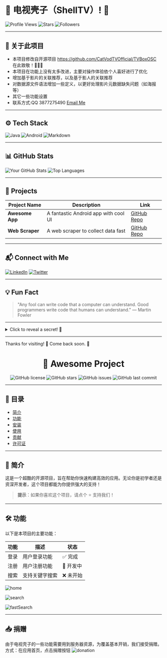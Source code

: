 # 🌟 电视壳子（ShellTV）! 🚀

![Profile Views](https://komarev.com/ghpvc/?username=your-username&color=blue) ![Stars](https://img.shields.io/github/stars/your-username?style=social) ![Followers](https://img.shields.io/github/followers/your-username?style=social)

---

## 📌 关于此项目

- 本项目修改自开源项目 https://github.com/CatVodTVOfficial/TVBoxOSC 在此致敬！🌹🌹🌹 
- 本项目在功能上没有太多改进，主要对操作体验依个人喜好进行了优化 
- 增加基于影片的关联推荐，以及基于影人的关联推荐
- 对数据源文件语法增加一些定义，以更好处理影片元数据缺失问题（如海报等）
- 其它一些功能设置
- 联系方式:QQ 3877275490 [Email Me](mailto:3877275490@qq.com)

---

## ⚙️ Tech Stack

![Java](https://img.shields.io/badge/Java-ED8B00?style=for-the-badge&logo=java&logoColor=white)
![Android](https://img.shields.io/badge/Android-3DDC84?style=for-the-badge&logo=android&logoColor=white)
![Markdown](https://img.shields.io/badge/Markdown-000000?style=for-the-badge&logo=markdown&logoColor=white)

---

## 📊 GitHub Stats

![Your GitHub Stats](https://github-readme-stats.vercel.app/api?username=your-username&show_icons=true&theme=radical)
![Top Languages](https://github-readme-stats.vercel.app/api/top-langs/?username=your-username&layout=compact&theme=radical)

---

## 🌟 Projects

| Project Name         | Description                             | Link                                                                 |
|----------------------|-----------------------------------------|----------------------------------------------------------------------|
| **Awesome App**      | A fantastic Android app with cool UI    | [GitHub Repo](https://github.com/your-username/awesome-app)            |
| **Web Scraper**      | A web scraper to collect data fast      | [GitHub Repo](https://github.com/your-username/web-scraper)            |

---

## 📬 Connect with Me

[![LinkedIn](https://img.shields.io/badge/LinkedIn-0A66C2?style=for-the-badge&logo=linkedin&logoColor=white)](https://linkedin.com/in/your-username)
[![Twitter](https://img.shields.io/badge/Twitter-1DA1F2?style=for-the-badge&logo=twitter&logoColor=white)](https://twitter.com/your-username)

---

## 💡 Fun Fact

> "Any fool can write code that a computer can understand. Good programmers write code that humans can understand." — Martin Fowler

---

<details>
  <summary>Click to reveal a secret! 🤫</summary>
  I love coffee and late-night coding sessions! ☕
</details>

---

Thanks for visiting! 🎉 Come back soon. 👋

<div align="center">

# 🚀 Awesome Project

![GitHub license](https://img.shields.io/github/license/username/repo?style=flat-square)
![GitHub stars](https://img.shields.io/github/stars/username/repo?style=flat-square)
![GitHub issues](https://img.shields.io/github/issues/username/repo?style=flat-square)
![GitHub last commit](https://img.shields.io/github/last-commit/username/repo?style=flat-square)

</div>

---

## 📜 目录
- [简介](#-简介)
- [功能](#-功能)
- [安装](#-安装)
- [使用](#-使用)
- [贡献](#-贡献)
- [许可证](#-许可证)

---

## 🌟 简介
这是一个超酷的开源项目，旨在帮助你快速构建高效的应用。无论你是初学者还是资深开发者，这个项目都能为你提供强大的支持！

> **提示**：如果你喜欢这个项目，请点个 ⭐️ 支持我们！

---

## 🛠️ 功能
以下是本项目的主要功能：

| 功能       | 描述                     | 状态   |
|------------|--------------------------|--------|
| 登录       | 用户登录功能             | ✅ 完成 |
| 注册       | 用户注册功能             | 🚧 开发中 |
| 搜索       | 支持关键字搜索           | ❌ 未开始 |

![home](https://github.com/user-attachments/assets/7e598227-9f70-4cdf-a835-a4e3336ac4f7)

![search](https://github.com/user-attachments/assets/cec5483b-9e43-46e2-93aa-617365a8efa6)

![fastSearch](https://github.com/user-attachments/assets/59af44bc-b7e5-4ede-9b3c-0310b187ebc6)


---

## 📥 捐赠
由于电视壳子的一些功能需要用到服务器资源，为覆盖基本开销，我们接受捐赠。
方式：在应用首页，点击捐赠按钮
![donation](https://github.com/user-attachments/assets/5656f86e-50d9-4e28-b95e-49094effb8ad)




